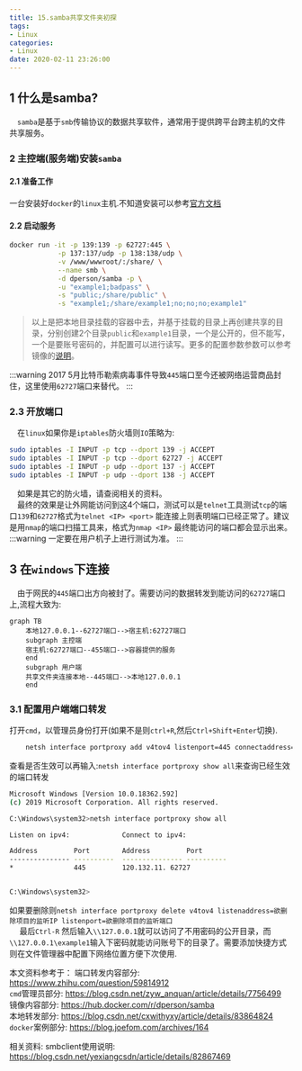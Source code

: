 ```yaml
---
title: 15.samba共享文件夹初探
tags:
- Linux
categories:
- Linux
date: 2020-02-11 23:26:00
---
```

## 1 什么是samba?
&emsp;`samba`是基于`smb`传输协议的数据共享软件，通常用于提供跨平台跨主机的文件共享服务。

### 2 主控端(服务端)安装`samba`

#### 2.1 准备工作

一台安装好`docker`的`linux`主机.不知道安装可以参考[官方文档](https://docs.docker.com/)
	
#### 2.2 启动服务

``` bash
docker run -it -p 139:139 -p 62727:445 \
			-p 137:137/udp -p 138:138/udp \
            -v /www/wwwroot/:/share/ \
            --name smb \
            -d dperson/samba -p \
            -u "example1;badpass" \
            -s "public;/share/public" \
            -s "example1;/share/example1;no;no;no;example1" 
```
> 以上是把本地目录挂载的容器中去，并基于挂载的目录上再创建共享的目录，分别创建2个目录`public`和`example1`目录，一个是公开的，但不能写，一个是要账号密码的，并配置可以进行读写。更多的配置参数参数可以参考镜像的[说明](https://hub.docker.com/r/dperson/samba)。
<!--more-->
:::warning
2017 5月比特币勒索病毒事件导致`445`端口至今还被网络运营商品封住，这里使用`62727`端口来替代。
:::
### 2.3 开放端口
&emsp;在`linux`如果你是`iptables`防火墙则`IO`策略为:
``` bash
sudo iptables -I INPUT -p tcp --dport 139 -j ACCEPT
sudo iptables -I INPUT -p tcp --dport 62727 -j ACCEPT 
sudo iptables -I INPUT -p udp --dport 137 -j ACCEPT
sudo iptables -I INPUT -p udp --dport 138 -j ACCEPT
```
&emsp;如果是其它的防火墙，请查阅相关的资料。  
&emsp;最终的效果是让外网能访问到这4个端口，测试可以是`telnet`工具测试`tcp`的端口`139`和`62727`格式为`telnet <IP> <port>` 能连接上则表明端口已经正常了。建议是用`nmap`的端口扫描工具来，格式为`nmap <IP>` 最终能访问的端口都会显示出来。
:::warning
一定要在用户机子上进行测试为准。
:::

## 3 在`windows`下连接
&emsp;由于网民的`445`端口出方向被封了。需要访问的数据转发到能访问的`62727`端口上,流程大致为:

``` mermaid
graph TB
    本地127.0.0.1--62727端口-->宿主机:62727端口
    subgraph 主控端
    宿主机:62727端口--455端口-->容器提供的服务
    end
    subgraph 用户端
    共享文件夹连接本地--445端口-->本地127.0.0.1
    end
```


### 3.1 配置用户端端口转发
打开`cmd`，以管理员身份打开(如果不是则`ctrl+R`,然后`Ctrl+Shift+Enter`切换).
``` bash 
	netsh interface portproxy add v4tov4 listenport=445 connectaddress=远程ip connectport=62727
```
查看是否生效可以再输入:`netsh interface portproxy show all`来查询已经生效的端口转发
``` bash
Microsoft Windows [Version 10.0.18362.592]
(c) 2019 Microsoft Corporation. All rights reserved.

C:\Windows\system32>netsh interface portproxy show all

Listen on ipv4:             Connect to ipv4:

Address         Port        Address         Port
--------------- ----------  --------------- ----------
*               445         120.132.11. 62727


C:\Windows\system32>
```
如果要删除则`netsh interface portproxy delete v4tov4 listenaddress=欲删除项目的监听IP listenport=欲删除项目的监听端口`  
&emsp; 最后`Ctrl-R` 然后输入`\\127.0.0.1`就可以访问了不用密码的公开目录，而`\\127.0.0.1\example1`输入下密码就能访问账号下的目录了。需要添加快捷方式则在文件管理器中配置下网络位置方便下次使用.

本文资料参考于：
端口转发内容部分: https://www.zhihu.com/question/59814912  
`cmd`管理员部分: https://blog.csdn.net/zyw_anquan/article/details/7756499  
镜像内容部分: https://hub.docker.com/r/dperson/samba  
本地转发部分: https://blog.csdn.net/cxwithyxy/article/details/83864824
`docker`案例部分: https://blog.joefom.com/archives/164

相关资料:
smbclient使用说明: https://blog.csdn.net/yexiangcsdn/article/details/82867469